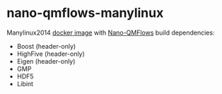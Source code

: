 # nano-qmflows-manylinux
Manylinux2014 [docker image](https://github.com/nlesc-nano/nano-qmflows-manylinux/pkgs/container/manylinux2014_x86_64-qmflows) with [Nano-QMFlows](https://github.com/SCM-NV/nano-qmflows) build dependencies:

* Boost (header-only)
* HighFive (header-only)
* Eigen (header-only)
* GMP
* HDF5
* Libint
